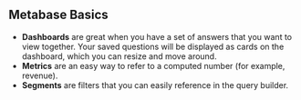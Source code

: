 ## Metabase Basics
- **Dashboards** are great when you have a set of answers that you want to view together. Your saved questions will be displayed as cards on the dashboard, which you can resize and move around.
- **Metrics** are an easy way to refer to a computed number (for example, revenue).
- **Segments** are filters that you can easily reference in the query builder.
